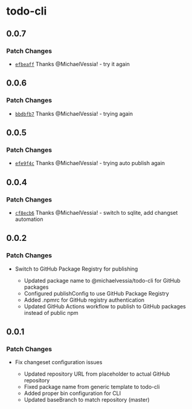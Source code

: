 # todo-cli

## 0.0.7

### Patch Changes

- [`efbeaff`](https://github.com/MichaelVessia/todo-cli/commit/efbeaff637b3fe8ba1ed8267fdec19a74fa93014) Thanks @MichaelVessia! - try it again

## 0.0.6

### Patch Changes

- [`bbdbfb7`](https://github.com/MichaelVessia/todo-cli/commit/bbdbfb7eb7a2ab729a7ee461c8a69a550ba6aae3) Thanks @MichaelVessia! - trying again

## 0.0.5

### Patch Changes

- [`efe9f4c`](https://github.com/MichaelVessia/todo-cli/commit/efe9f4ceb9292c4e9fc44642fb4abbf45a5b781a) Thanks @MichaelVessia! - trying auto publish again

## 0.0.4

### Patch Changes

- [`cf8ecb6`](https://github.com/MichaelVessia/todo-cli/commit/cf8ecb6721cdf0b76a0dc4efe71df934adcd99fe) Thanks @MichaelVessia! - switch to sqlite, add changset automation

## 0.0.2

### Patch Changes

- Switch to GitHub Package Registry for publishing

  - Updated package name to @michaelvessia/todo-cli for GitHub packages
  - Configured publishConfig to use GitHub Package Registry
  - Added .npmrc for GitHub registry authentication
  - Updated GitHub Actions workflow to publish to GitHub packages instead of public npm

## 0.0.1

### Patch Changes

- Fix changeset configuration issues

  - Updated repository URL from placeholder to actual GitHub repository
  - Fixed package name from generic template to todo-cli
  - Added proper bin configuration for CLI
  - Updated baseBranch to match repository (master)
